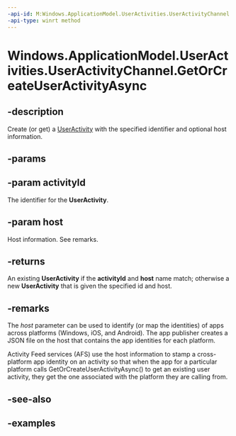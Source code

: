 ```yaml
---
-api-id: M:Windows.ApplicationModel.UserActivities.UserActivityChannel.GetOrCreateUserActivityAsync(System.String,Windows.Networking.HostName)
-api-type: winrt method
---
```


<!-- Method syntax.
public IAsyncOperation<UserActivity> UserActivityChannel.GetOrCreateUserActivityAsync(String activityId, HostName host)
-->

# Windows.ApplicationModel.UserActivities.UserActivityChannel.GetOrCreateUserActivityAsync

## -description

Create (or get) a [UserActivity](useractivity.md) with the specified identifier and optional host information.

## -params

## -param activityId

The identifier for the **UserActivity**.

## -param host

Host information. See remarks.

## -returns

An existing **UserActivity** if the **activityId** and **host** name match; otherwise a new **UserActivity** that is given the specified id and host.

## -remarks

The _host_ parameter can be used to identify (or map the identities) of apps across platforms (Windows, iOS, and Android). The app publisher creates a JSON file on the host that contains the app identities for each platform.

Activity Feed services (AFS) use the host information to stamp a cross-platform app identity on an activity so that when the app for a particular platform calls GetOrCreateUserActivityAsync() to get an existing user activity, they get the one associated with the platform they are calling from.

## -see-also

## -examples
